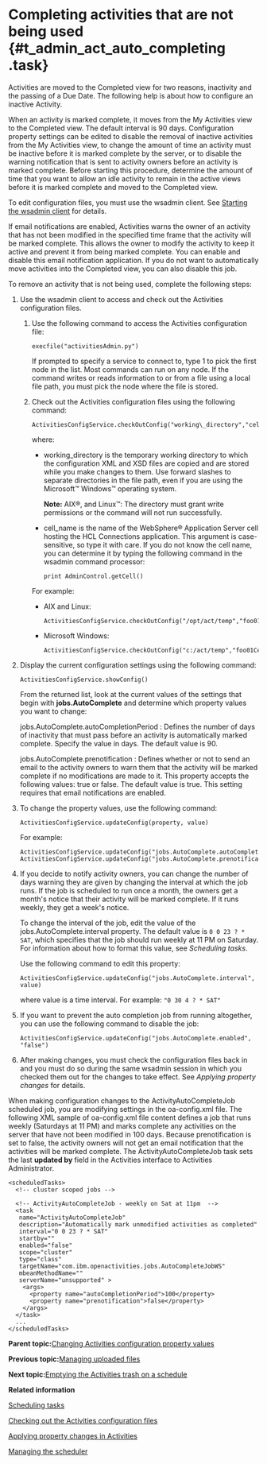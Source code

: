 # Completing activities that are not being used {#t_admin_act_auto_completing .task}

Activities are moved to the Completed view for two reasons, inactivity and the passing of a Due Date. The following help is about how to configure an inactive Activity.

When an activity is marked complete, it moves from the My Activities view to the Completed view. The default interval is 90 days. Configuration property settings can be edited to disable the removal of inactive activities from the My Activities view, to change the amount of time an activity must be inactive before it is marked complete by the server, or to disable the warning notification that is sent to activity owners before an activity is marked complete. Before starting this procedure, determine the amount of time that you want to allow an idle activity to remain in the active views before it is marked complete and moved to the Completed view.

To edit configuration files, you must use the wsadmin client. See [Starting the wsadmin client](t_admin_wsadmin_starting.md) for details.

If email notifications are enabled, Activities warns the owner of an activity that has not been modified in the specified time frame that the activity will be marked complete. This allows the owner to modify the activity to keep it active and prevent it from being marked complete. You can enable and disable this email notification application. If you do not want to automatically move activities into the Completed view, you can also disable this job.

To remove an activity that is not being used, complete the following steps:

1.  Use the wsadmin client to access and check out the Activities configuration files.

    1.  Use the following command to access the Activities configuration file:

        ```
        execfile("activitiesAdmin.py")
        ```

        If prompted to specify a service to connect to, type 1 to pick the first node in the list. Most commands can run on any node. If the command writes or reads information to or from a file using a local file path, you must pick the node where the file is stored.

    2.  Check out the Activities configuration files using the following command:

        ```
        ActivitiesConfigService.checkOutConfig("working\_directory","cell\_name")
        
        ```

        where:

        -   working\_directory is the temporary working directory to which the configuration XML and XSD files are copied and are stored while you make changes to them. Use forward slashes to separate directories in the file path, even if you are using the Microsoft™ Windows™ operating system.

            **Note:** AIX®, and Linux™: The directory must grant write permissions or the command will not run successfully.

        -   cell\_name is the name of the WebSphere® Application Server cell hosting the HCL Connections application. This argument is case-sensitive, so type it with care. If you do not know the cell name, you can determine it by typing the following command in the wsadmin command processor:

            ```
            print AdminControl.getCell()
            ```

        For example:

        -   AIX and Linux:

            ```
            ActivitiesConfigService.checkOutConfig("/opt/act/temp","foo01Cell01")
            ```

        -   Microsoft Windows:

            ```
            ActivitiesConfigService.checkOutConfig("c:/act/temp","foo01Cell01")
            ```

2.  Display the current configuration settings using the following command:

    ```
    ActivitiesConfigService.showConfig() 
    
    ```

    From the returned list, look at the current values of the settings that begin with **jobs.AutoComplete** and determine which property values you want to change:

    jobs.AutoComplete.autoCompletionPeriod
    :   Defines the number of days of inactivity that must pass before an activity is automatically marked complete. Specify the value in days. The default value is 90.

    jobs.AutoComplete.prenotification
    :   Defines whether or not to send an email to the activity owners to warn them that the activity will be marked complete if no modifications are made to it. This property accepts the following values: true or false. The default value is true. This setting requires that email notifications are enabled.

3.  To change the property values, use the following command:

    ```
    ActivitiesConfigService.updateConfig(property, value)
    ```

    For example:

    ```
    ActivitiesConfigService.updateConfig("jobs.AutoComplete.autoCompletionPeriod","100")
    ActivitiesConfigService.updateConfig("jobs.AutoComplete.prenotification","false")
    
    ```

4.  If you decide to notify activity owners, you can change the number of days warning they are given by changing the interval at which the job runs. If the job is scheduled to run once a month, the owners get a month's notice that their activity will be marked complete. If it runs weekly, they get a week's notice.

    To change the interval of the job, edit the value of the jobs.AutoComplete.interval property. The default value is `0 0 23 ? * SAT`, which specifies that the job should run weekly at 11 PM on Saturday. For information about how to format this value, see *Scheduling tasks*.

    Use the following command to edit this property:

    ```
    ActivitiesConfigService.updateConfig("jobs.AutoComplete.interval", value)
    ```

    where value is a time interval. For example: `"0 30 4 ? * SAT"`

5.  If you want to prevent the auto completion job from running altogether, you can use the following command to disable the job:

    ```
    ActivitiesConfigService.updateConfig("jobs.AutoComplete.enabled", "false")
    
    ```

6.  After making changes, you must check the configuration files back in and you must do so during the same wsadmin session in which you checked them out for the changes to take effect. See *Applying property changes* for details.


When making configuration changes to the ActivityAutoCompleteJob scheduled job, you are modifying settings in the oa-config.xml file. The following XML sample of oa-config.xml file content defines a job that runs weekly \(Saturdays at 11 PM\) and marks complete any activities on the server that have not been modified in 100 days. Because prenotification is set to false, the activity owners will not get an email notification that the activities will be marked complete. The ActivityAutoCompleteJob task sets the last **updated by** field in the Activities interface to Activities Administrator.

```
<scheduledTasks>
  <!-- cluster scoped jobs -->
  
  <!-- ActivityAutoCompleteJob - weekly on Sat at 11pm  -->
  <task 
   name="ActivityAutoCompleteJob" 
   description="Automatically mark unmodified activities as completed"
   interval="0 0 23 ? * SAT" 
   startby="" 
   enabled="false" 
   scope="cluster" 
   type="class"
   targetName="com.ibm.openactivities.jobs.AutoCompleteJobWS" 
   mbeanMethodName="" 
   serverName="unsupported" >
    <args>
      <property name="autoCompletionPeriod">100</property>
      <property name="prenotification">false</property>
    </args>
  </task>
  ...
</scheduledTasks>
```

**Parent topic:**[Changing Activities configuration property values](../admin/t_admin_act_changing_config.md)

**Previous topic:**[Managing uploaded files](../admin/t_admin_act_manage_uploads.md)

**Next topic:**[Emptying the Activities trash on a schedule](../admin/t_admin_act_trash_removal.md)

**Related information**  


[Scheduling tasks](../admin/c_admin_common_was_scheduler.md)

[Checking out the Activities configuration files](../admin/t_admin_act_checkout_config_file.md)

[Applying property changes in Activities](../admin/t_admin_act_save_changes.md)

[Managing the scheduler](../admin/t_admin_act_manage_scheduler.md)


